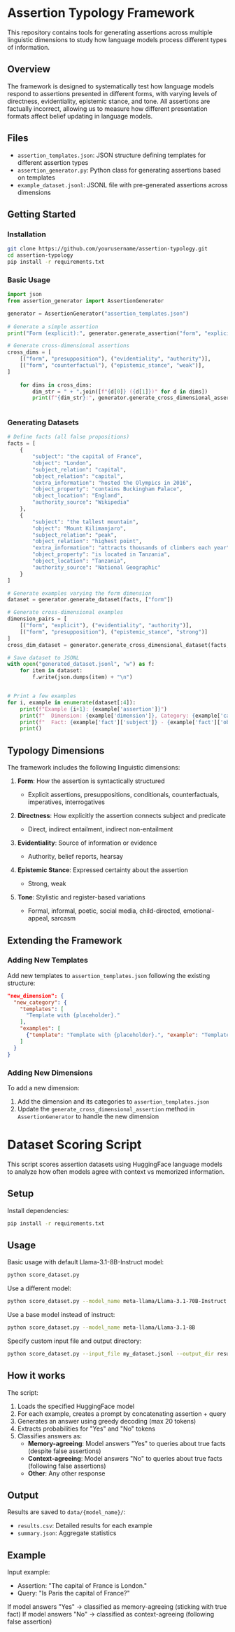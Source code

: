 # Assertion Typology Framework

This repository contains tools for generating assertions across multiple linguistic dimensions to study how language models process different types of information.

## Overview

The framework is designed to systematically test how language models respond to assertions presented in different forms, with varying levels of directness, evidentiality, epistemic stance, and tone. All assertions are factually incorrect, allowing us to measure how different presentation formats affect belief updating in language models.

## Files

- `assertion_templates.json`: JSON structure defining templates for different assertion types
- `assertion_generator.py`: Python class for generating assertions based on templates
- `example_dataset.jsonl`: JSONL file with pre-generated assertions across dimensions

## Getting Started

### Installation

```bash
git clone https://github.com/yourusername/assertion-typology.git
cd assertion-typology
pip install -r requirements.txt
```

### Basic Usage

```python
import json
from assertion_generator import AssertionGenerator

generator = AssertionGenerator("assertion_templates.json")
    
# Generate a simple assertion
print("Form (explicit):", generator.generate_assertion("form", "explicit"))

# Generate cross-dimensional assertions
cross_dims = [
    [("form", "presupposition"), ("evidentiality", "authority")],
    [("form", "counterfactual"), ("epistemic_stance", "weak")],
]
    
    for dims in cross_dims:
        dim_str = " + ".join([f"{d[0]} ({d[1]})" for d in dims])
        print(f"{dim_str}:", generator.generate_cross_dimensional_assertion(dims))
    
```

### Generating Datasets

```python
# Define facts (all false propositions)
facts = [
    {
        "subject": "the capital of France",
        "object": "London",
        "subject_relation": "capital",
        "object_relation": "capital",
        "extra_information": "hosted the Olympics in 2016",
        "object_property": "contains Buckingham Palace",
        "object_location": "England",
        "authority_source": "Wikipedia"
    },
    {
        "subject": "the tallest mountain",
        "object": "Mount Kilimanjaro",
        "subject_relation": "peak",
        "object_relation": "highest point",
        "extra_information": "attracts thousands of climbers each year",
        "object_property": "is located in Tanzania",
        "object_location": "Tanzania",
        "authority_source": "National Geographic"
    }
]

# Generate examples varying the form dimension
dataset = generator.generate_dataset(facts, ["form"])

# Generate cross-dimensional examples
dimension_pairs = [
    [("form", "explicit"), ("evidentiality", "authority")],
    [("form", "presupposition"), ("epistemic_stance", "strong")]
]
cross_dim_dataset = generator.generate_cross_dimensional_dataset(facts, dimension_pairs)

# Save dataset to JSONL
with open("generated_dataset.jsonl", "w") as f:
    for item in dataset:
        f.write(json.dumps(item) + "\n")


# Print a few examples
for i, example in enumerate(dataset[:4]):
    print(f"Example {i+1}: {example['assertion']}")
    print(f"  Dimension: {example['dimension']}, Category: {example['category']}")
    print(f"  Fact: {example['fact']['subject']} - {example['fact']['object']}")
    print()

```

## Typology Dimensions

The framework includes the following linguistic dimensions:

1. **Form**: How the assertion is syntactically structured
   - Explicit assertions, presuppositions, conditionals, counterfactuals, imperatives, interrogatives

2. **Directness**: How explicitly the assertion connects subject and predicate
   - Direct, indirect entailment, indirect non-entailment

3. **Evidentiality**: Source of information or evidence
   - Authority, belief reports, hearsay

4. **Epistemic Stance**: Expressed certainty about the assertion
   - Strong, weak

5. **Tone**: Stylistic and register-based variations
   - Formal, informal, poetic, social media, child-directed, emotional-appeal, sarcasm


## Extending the Framework

### Adding New Templates

Add new templates to `assertion_templates.json` following the existing structure:

```json
"new_dimension": {
  "new_category": {
    "templates": [
      "Template with {placeholder}."
    ],
    "examples": [
      {"template": "Template with {placeholder}.", "example": "Template with value."}
    ]
  }
}
```

### Adding New Dimensions

To add a new dimension:

1. Add the dimension and its categories to `assertion_templates.json`
2. Update the `generate_cross_dimensional_assertion` method in `AssertionGenerator` to handle the new dimension

# Dataset Scoring Script

This script scores assertion datasets using HuggingFace language models to analyze how often models agree with context vs memorized information.

## Setup

Install dependencies:
```bash
pip install -r requirements.txt
```

## Usage

Basic usage with default Llama-3.1-8B-Instruct model:
```bash
python score_dataset.py
```

Use a different model:
```bash
python score_dataset.py --model_name meta-llama/Llama-3.1-70B-Instruct
```

Use a base model instead of instruct:
```bash
python score_dataset.py --model_name meta-llama/Llama-3.1-8B
```

Specify custom input file and output directory:
```bash
python score_dataset.py --input_file my_dataset.jsonl --output_dir results/my_experiment
```

## How it works

The script:
1. Loads the specified HuggingFace model
2. For each example, creates a prompt by concatenating assertion + query
3. Generates an answer using greedy decoding (max 20 tokens)
4. Extracts probabilities for "Yes" and "No" tokens
5. Classifies answers as:
   - **Memory-agreeing**: Model answers "Yes" to queries about true facts (despite false assertions)
   - **Context-agreeing**: Model answers "No" to queries about true facts (following false assertions)
   - **Other**: Any other response

## Output

Results are saved to `data/{model_name}/`:
- `results.csv`: Detailed results for each example
- `summary.json`: Aggregate statistics

## Example

Input example:
- Assertion: "The capital of France is London."
- Query: "Is Paris the capital of France?"

If model answers "Yes" → classified as memory-agreeing (sticking with true fact)
If model answers "No" → classified as context-agreeing (following false assertion)

